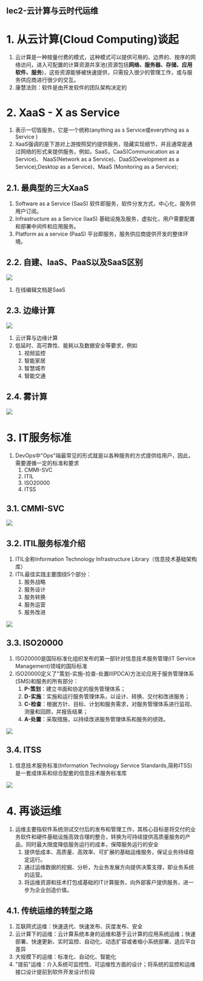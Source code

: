 lec2-云计算与云时代运维
---

# 1. 从云计算(Cloud Computing)谈起
1. 云计算是一种按量付费的模式，这种模式可以提供可用的、边界的、按序的网络访问，进入可配置的计算资源共享池(资源包括**网络、服务器、存储、应用软件、服务**)，这些资源能够被快速提供，只需投入很少的管理工作，或与服务供应商进行很少的交互。
2. 康慧法则：软件是由开发软件的团队架构决定的

# 2. XaaS - X as Service
1. 表示一切皆服务，它是一个统称(anything as s Service或everything as a Service )
2. XaaS强调的是下游对上游按照契约提供服务，隐藏实现细节，并且通常是通过网络的形式来提供服务，例如，SaaS，CaaS(Communication as a Service)、 NaaS(Network as a Service)、DaaS(Development as a Service);Desktop as a Service)、MaaS (Monitoring as a Service);

## 2.1. 最典型的三大XaaS
1. Software as a Service (SaaS) 软件即服务，软件分发方式，中心化，服务供用户订阅。
2. Infrastructure as a Service (IaaS) 基础设施及服务，虚拟化，用户需要配置和部署中间件和应用服务。
3. Platform as a service (PaaS) 平台即服务，服务供应商提供开发的整体环境。

## 2.2. 自建、IaaS、PaaS以及SaaS区别
![](img/lec2/1.png)

1. 在线编辑文档是SaaS

## 2.3. 边缘计算
![](img/lec2/6.png)

1. 云计算与边缘计算
2. 低延时、高可靠性、能耗以及数据安全等要求，例如
   1. 视频监控
   2. 智能家居
   3. 智慧城市
   4. 智能交通

## 2.4. 雾计算
![](img/lec2/7.png)

# 3. IT服务标准
1. DevOps中"Ops"端最常见的形式就是以各种服务的方式提供给用户，因此，需要遵循一定的标准和要求
   1. CMMI-SVC
   2. ITIL
   3. ISO20000
   4. ITSS

## 3.1. CMMI-SVC
![](img/lec2/2.png)

## 3.2. ITIL服务标准介绍
1. ITIL全称Information Technology Infrastructure Library（信息技术基础架构库）
2. ITIL最佳实践主要围绕5个部分：
   1. 服务战略
   2. 服务设计
   3. 服务转换
   4. 服务运营
   5. 服务改进

![](img/lec2/3.png)

## 3.3. ISO20000
1. ISO20000是国际标准化组织发布的第一部针对信息技术服务管理(IT Service Management)领域的国际标准
2. ISO20000定义了"策划-实施-捡查-处置II(PDCA)方法论应用于服务管理体系(SMS)和服务的所有部分：
   1. **P-策划**：建立书面和协定的服务管理体系；
   2. **D-实施**：实施和运行服务管理体系，以设计、转换、交付和改进服务；
   3. **C-检查**：根据方针、目标、计划和服务需求，对服务管理体系进行监视、测量和回顾，并报告结果；
   4. **A-处置**：采取措施，以持续改进服务管理体系和服务的绩效。

![](img/lec2/4.png)

## 3.4. ITSS
1. 信息技术服务标准(Information Technology Service Standards,简称ITSS)是一套成体系和综合配套的信息技术服务标准库

![](img/lec2/5.png)

# 4. 再谈运维
1. 运维主要指软件系统测试交付后的发布和管理工作，其核心目标是将交付的业务软件和硬件基础设施高效合理的整合，转换为可持续提供高质量服务的产品，同时最大限度降低服务运行的成本，保障服务运行的安全
   1. 提供低成本、高质量、高效率、可扩展的基础运维服务，保证业务持续稳定运行。
   2. 通过运维数据的挖掘、分析，为业务发展方向提供决策支撑，即业务系统的运营。
   3. 将运维资源和技术打包成基础的IT计算服务，向外部客户提供服务，进一步为企业创造价值。

## 4.1. 传统运维的转型之路
1. 互联网式运维：快速迭代、快速发布、灰度发布、安全
2. 云计算下的运维：云计算系统本身的运维和基于云计算的应用系统运维；快速部署、快速更新、实时监控、自动化、动态扩容或者缩小系统部署、适应平台差异
3. 大规模下的运维：标准化、自动化、智能化
4. "提前"运维：介入系统可监控性、可运维性方面的设计；将系统的监控和运维接口设计提前到软件开发设计阶段 
